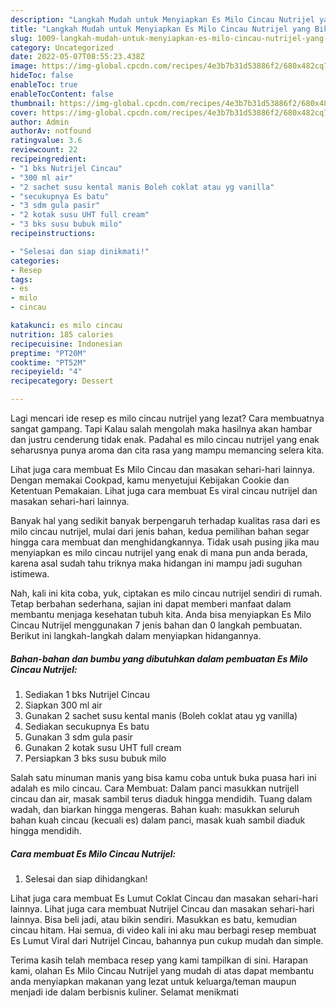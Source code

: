 ```yaml
---
description: "Langkah Mudah untuk Menyiapkan Es Milo Cincau Nutrijel yang Bikin Ngiler, Buat Buka Puasa Enak"
title: "Langkah Mudah untuk Menyiapkan Es Milo Cincau Nutrijel yang Bikin Ngiler, Buat Buka Puasa Enak"
slug: 1009-langkah-mudah-untuk-menyiapkan-es-milo-cincau-nutrijel-yang-bikin-ngiler-buat-buka-puasa-enak
category: Uncategorized
date: 2022-05-07T08:55:23.438Z
image: https://img-global.cpcdn.com/recipes/4e3b7b31d53886f2/680x482cq70/es-milo-cincau-nutrijel-foto-resep-utama.jpg
hideToc: false
enableToc: true
enableTocContent: false
thumbnail: https://img-global.cpcdn.com/recipes/4e3b7b31d53886f2/680x482cq70/es-milo-cincau-nutrijel-foto-resep-utama.jpg
cover: https://img-global.cpcdn.com/recipes/4e3b7b31d53886f2/680x482cq70/es-milo-cincau-nutrijel-foto-resep-utama.jpg
author: Admin
authorAv: notfound
ratingvalue: 3.6
reviewcount: 22
recipeingredient:
- "1 bks Nutrijel Cincau"
- "300 ml air"
- "2 sachet susu kental manis Boleh coklat atau yg vanilla"
- "secukupnya Es batu"
- "3 sdm gula pasir"
- "2 kotak susu UHT full cream"
- "3 bks susu bubuk milo"
recipeinstructions:

- "Selesai dan siap dinikmati!"
categories:
- Resep
tags:
- es
- milo
- cincau

katakunci: es milo cincau 
nutrition: 185 calories
recipecuisine: Indonesian
preptime: "PT20M"
cooktime: "PT52M"
recipeyield: "4"
recipecategory: Dessert

---
```



Lagi mencari ide resep es milo cincau nutrijel yang lezat? Cara membuatnya sangat gampang. Tapi Kalau salah mengolah maka hasilnya akan hambar dan justru cenderung tidak enak. Padahal es milo cincau nutrijel yang enak seharusnya punya aroma dan cita rasa yang mampu memancing selera kita.


Lihat juga cara membuat Es Milo Cincau dan masakan sehari-hari lainnya. Dengan memakai Cookpad, kamu menyetujui Kebijakan Cookie dan Ketentuan Pemakaian. Lihat juga cara membuat Es viral cincau nutrijel dan masakan sehari-hari lainnya.

Banyak hal yang sedikit banyak berpengaruh terhadap kualitas rasa dari es milo cincau nutrijel, mulai dari jenis bahan, kedua pemilihan bahan segar hingga cara membuat dan menghidangkannya. Tidak usah pusing jika mau menyiapkan es milo cincau nutrijel yang enak di mana pun anda berada, karena asal sudah tahu triknya maka hidangan ini mampu jadi suguhan istimewa.


Nah, kali ini kita coba, yuk, ciptakan es milo cincau nutrijel sendiri di rumah. Tetap berbahan sederhana, sajian ini dapat memberi manfaat dalam membantu menjaga kesehatan tubuh kita. Anda bisa menyiapkan Es Milo Cincau Nutrijel menggunakan 7 jenis bahan dan 0 langkah pembuatan. Berikut ini langkah-langkah dalam menyiapkan hidangannya.

<!--inarticleads1-->

##### Bahan-bahan dan bumbu yang dibutuhkan dalam pembuatan Es Milo Cincau Nutrijel:

1. Sediakan 1 bks Nutrijel Cincau
1. Siapkan 300 ml air
1. Gunakan 2 sachet susu kental manis (Boleh coklat atau yg vanilla)
1. Sediakan secukupnya Es batu
1. Gunakan 3 sdm gula pasir
1. Gunakan 2 kotak susu UHT full cream
1. Persiapkan 3 bks susu bubuk milo


Salah satu minuman manis yang bisa kamu coba untuk buka puasa hari ini adalah es milo cincau. Cara Membuat: Dalam panci masukkan nutrijell cincau dan air, masak sambil terus diaduk hingga mendidih. Tuang dalam wadah, dan biarkan hingga mengeras. Bahan kuah: masukkan seluruh bahan kuah cincau (kecuali es) dalam panci, masak kuah sambil diaduk hingga mendidih. 

<!--inarticleads2-->

##### Cara membuat Es Milo Cincau Nutrijel:


1. Selesai dan siap dihidangkan!

Lihat juga cara membuat Es Lumut Coklat Cincau dan masakan sehari-hari lainnya. Lihat juga cara membuat Nutrijel Cincau dan masakan sehari-hari lainnya. Bisa beli jadi, atau bikin sendiri. Masukkan es batu, kemudian cincau hitam. Hai semua, di video kali ini aku mau berbagi resep membuat Es Lumut Viral dari Nutrijel Cincau, bahannya pun cukup mudah dan simple. 

Terima kasih telah membaca resep yang kami tampilkan di sini. Harapan kami, olahan Es Milo Cincau Nutrijel yang mudah di atas dapat membantu anda menyiapkan makanan yang lezat untuk keluarga/teman maupun menjadi ide dalam berbisnis kuliner. Selamat menikmati
